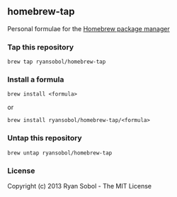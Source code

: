 ## homebrew-tap

Personal formulae for the [Homebrew package manager](http://brew.sh)

### Tap this repository

`brew tap ryansobol/homebrew-tap`

### Install a formula

`brew install <formula>`

or

`brew install ryansobol/homebrew-tap/<formula>`

### Untap this repository

`brew untap ryansobol/homebrew-tap`

### License

Copyright (c) 2013 Ryan Sobol - The MIT License
